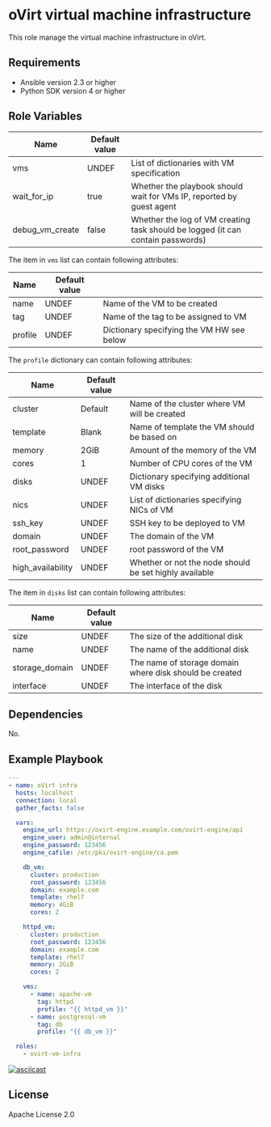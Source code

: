 oVirt virtual machine infrastructure
====================================

This role manage the virtual machine infrastructure in oVirt.

Requirements
------------

 * Ansible version 2.3 or higher
 * Python SDK version 4 or higher

Role Variables
--------------

| Name               | Default value     |                                              |
|--------------------|-------------------|----------------------------------------------| 
| vms                | UNDEF             | List of dictionaries with VM specification   |
| wait_for_ip        | true              | Whether the playbook should wait for VMs IP, reported by guest agent  |
| debug_vm_create    | false             | Whether the log of VM creating task should be logged (it can contain passwords) |

The item in `vms` list can contain following attributes:

| Name               | Default value         |                                            |
|--------------------|-----------------------|--------------------------------------------| 
| name               | UNDEF                 | Name of the VM to be created               |
| tag                | UNDEF                 | Name of the tag to be assigned to VM       |
| profile            | UNDEF                 | Dictionary specifying the VM HW see below  |

The `profile` dictionary can contain following attributes:

| Name               | Default value         |                                              |
|--------------------|-----------------------|----------------------------------------------| 
| cluster            | Default               | Name of the cluster where VM will be created |
| template           | Blank                 | Name of template the VM should be based on   |
| memory             | 2GiB                  | Amount of the memory of the VM               |
| cores              | 1                     | Number of CPU cores of the VM                |
| disks              | UNDEF                 | Dictionary specifying additional VM disks    |
| nics               | UNDEF                 | List of dictionaries specifying NICs of VM   |
| ssh_key            | UNDEF                 | SSH key to be deployed to VM                 |
| domain             | UNDEF                 | The domain of the VM                         |
| root_password      | UNDEF                 | root password of the VM                      |
| high_availability  | UNDEF                 | Whether or not the node should be set highly available |

The item in `disks` list can contain following attributes:

| Name               | Default value  |                                              |
|--------------------|----------------|----------------------------------------------| 
| size               | UNDEF          | The size of the additional disk |
| name               | UNDEF          | The name of the additional disk  |
| storage_domain     | UNDEF          | The name of storage domain where disk should be created |
| interface          | UNDEF          | The interface of the disk |

Dependencies
------------

No.

Example Playbook
----------------

```yaml
---
- name: oVirt infra
  hosts: localhost
  connection: local
  gather_facts: false

  vars:
    engine_url: https://ovirt-engine.example.com/ovirt-engine/api
    engine_user: admin@internal
    engine_password: 123456
    engine_cafile: /etc/pki/ovirt-engine/ca.pem

    db_vm:
      cluster: production
      root_password: 123456
      domain: example.com
      template: rhel7
      memory: 4GiB
      cores: 2

    httpd_vm:
      cluster: production
      root_password: 123456
      domain: example.com
      template: rhel7
      memory: 2GiB
      cores: 2

    vms:
      - name: apache-vm
        tag: httpd
        profile: "{{ httpd_vm }}"
      - name: postgresql-vm
        tag: db
        profile: "{{ db_vm }}"

  roles:
    - ovirt-vm-infra
```

[![asciicast](https://asciinema.org/a/111662.png)](https://asciinema.org/a/111662)

License
-------

Apache License 2.0
